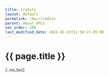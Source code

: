 ```yaml
---
title: Credits
layout: default
permalink: /doc/credits
parent: About APLS
nav_order: 100
last_modified_date: 2024-01-31T11:50:27-05:00
---
```


# {{ page.title }}
{:.no_toc}

